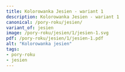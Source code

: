 ```yaml
---
title: Kolorowanka Jesien - wariant 1
description: Kolorowanka Jesien - wariant 1
canonical: /pory-roku/jesien/
variant_of: jesien
image: /pory-roku/jesien/1/jesien-1.svg
pdf: /pory-roku/jesien/1/jesien-1.pdf
alt: "Kolorowanka jesien"
tags:
- pory-roku
- jesien
---
```


